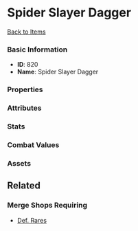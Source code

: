 # Spider Slayer Dagger

<no description available>

[Back to Items](../items.md)

### Basic Information

- **ID**: 820
- **Name**: Spider Slayer Dagger

### Properties


### Attributes


### Stats


### Combat Values


### Assets


## Related

### Merge Shops Requiring

- [Def. Rares](../merge-shops/4-def-rares.md)

